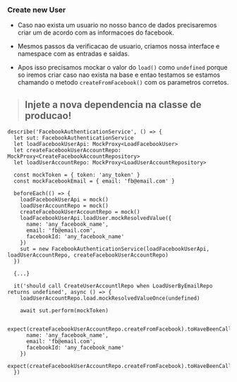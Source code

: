 ### Create new User

- Caso nao exista um usuario no nosso banco de dados precisaremos criar um de acordo com as informacoes do facebook.

- Mesmos passos da verificacao de usuario, criamos nossa interface e namespace com as entradas e saidas.

- Apos isso precisamos mockar o valor do `load()` como `undefined` porque so iremos criar caso nao exista na base e entao testamos se estamos chamando o metodo `createFromFacebook()` com os parametros corretos.

> ## Injete a nova dependencia na classe de producao!

```
describe('FacebookAuthenticationService', () => {
  let sut: FacebookAuthenticationService
  let loadFacebookUserApi: MockProxy<LoadFacebookUser>
  let createFacebookUserAccountRepo: MockProxy<CreateFacebookAccountRepository>
  let loadUserAccountRepo: MockProxy<LoadUserAccountRepository>

  const mockToken = { token: 'any_token' }
  const mockFacebookEmail = { email: 'fb@email.com' }

  beforeEach(() => {
    loadFacebookUserApi = mock()
    loadUserAccountRepo = mock()
    createFacebookUserAccountRepo = mock()
    loadFacebookUserApi.loadUser.mockResolvedValue({
      name: 'any_facebook_name',
      email: 'fb@email.com',
      facebookId: 'any_facebook_name'
    })
    sut = new FacebookAuthenticationService(loadFacebookUserApi, loadUserAccountRepo, createFacebookUserAccountRepo)
  })

  {...}

  it('should call CreateUserAccountlRepo when LoadUserByEmailRepo returns undefined', async () => {
    loadUserAccountRepo.load.mockResolvedValueOnce(undefined)

    await sut.perform(mockToken)

    expect(createFacebookUserAccountRepo.createFromFacebook).toHaveBeenCalledWith({
      name: 'any_facebook_name',
      email: 'fb@email.com',
      facebookId: 'any_facebook_name'
    })
    expect(createFacebookUserAccountRepo.createFromFacebook).toHaveBeenCalledTimes(1)
  })
```
